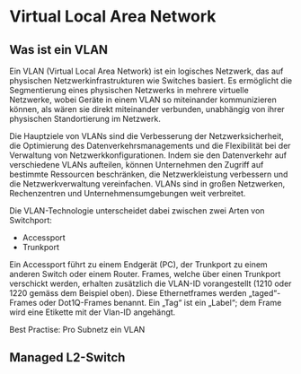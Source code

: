 # Virtual Local Area Network
## Was ist ein VLAN
Ein VLAN (Virtual Local Area Network) ist ein logisches Netzwerk, das auf physischen Netzwerkinfrastrukturen wie Switches basiert. Es ermöglicht die Segmentierung eines physischen Netzwerks in mehrere virtuelle Netzwerke, wobei Geräte in einem VLAN so miteinander kommunizieren können, als wären sie direkt miteinander verbunden, unabhängig von ihrer physischen Standortierung im Netzwerk.

Die Hauptziele von VLANs sind die Verbesserung der Netzwerksicherheit, die Optimierung des Datenverkehrsmanagements und die Flexibilität bei der Verwaltung von Netzwerkkonfigurationen. Indem sie den Datenverkehr auf verschiedene VLANs aufteilen, können Unternehmen den Zugriff auf bestimmte Ressourcen beschränken, die Netzwerkleistung verbessern und die Netzwerkverwaltung vereinfachen. VLANs sind in großen Netzwerken, Rechenzentren und Unternehmensumgebungen weit verbreitet.

Die VLAN-Technologie unterscheidet dabei zwischen zwei Arten von Switchport:
- Accessport 
- Trunkport

Ein Accessport führt zu einem Endgerät (PC), der Trunkport zu einem anderen Switch oder einem Router.
Frames, welche über einen Trunkport verschickt werden, erhalten zusätzlich die VLAN-ID vorangestellt (1210 oder 1220 gemäss dem Beispiel oben). Diese Ethernetframes werden „taged“-Frames oder Dot1Q-Frames benannt. Ein „Tag“ ist ein „Label“; dem Frame wird eine Etikette mit der Vlan-ID angehängt.

Best Practise: Pro Subnetz ein VLAN

## Managed L2-Switch
